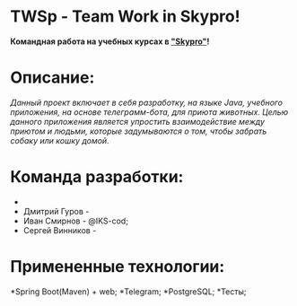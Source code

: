 # TWSp - Team Work in Skypro!
**Командная работа на учебных курсах в ["Skypro"](https://my.sky.pro)!**
# Описание:
_Данный проект включает в себя разработку, на языке Java, учебного приложения, на основе телеграмм-бота, для приюта животных. Целью данного приложения является упростить взаимодействие между приютом и людьми, которые задумываются о том, чтобы забрать собаку или кошку домой._
# Команда разработки:
*
* Дмитрий Гуров -
* Иван Смирнов - @IKS-cod;
* Сергей Винников -
# Примененные технологии:
*Spring Boot(Maven) + web;
*Telegram;
*PostgreSQL;
*Тесты;
